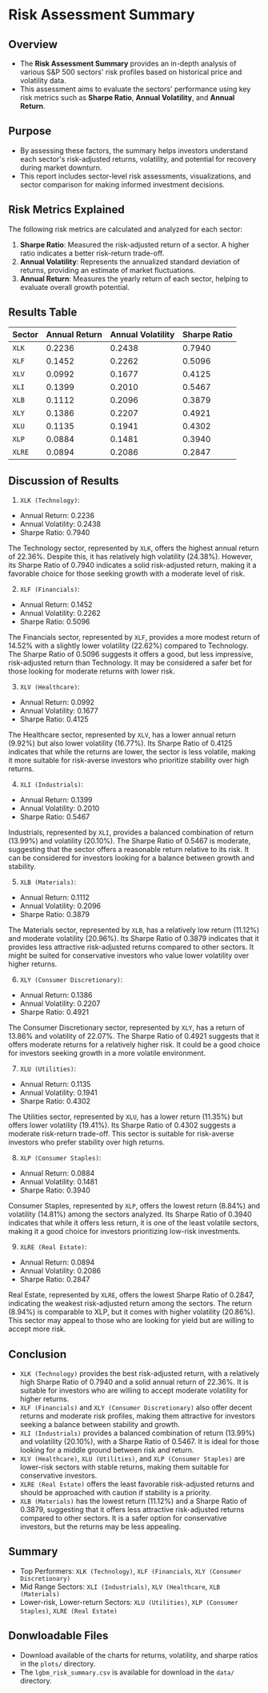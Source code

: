 # Risk Assessment Summary 

## Overview

- The **Risk Assessment Summary** provides an in-depth analysis of various S&P 500 sectors' risk profiles based on
historical price and volatility data. 
- This assessment aims to evaluate the sectors' performance using key risk metrics such as **Sharpe Ratio**, **Annual Volatility**,
and **Annual Return**.

## Purpose

- By assessing these factors, the summary helps investors understand each sector's risk-adjusted returns, volatility, 
and potential for recovery during market downturn. 
- This report includes sector-level risk assessments, visualizations, and sector comparison for making informed investment
decisions.

## Risk Metrics Explained 

The following risk metrics are calculated and analyzed for each sector:
1. **Sharpe Ratio**: Measured the risk-adjusted return of a sector. A higher ratio indicates a better risk-return trade-off.
2. **Annual Volatility**: Represents the annualized standard deviation of returns, providing an estimate of market fluctuations.
3. **Annual Return**: Measures the yearly return of each sector, helping to evaluate overall growth potential.

## Results Table

| Sector | Annual Return | Annual Volatility | Sharpe Ratio |
| ------ | ------------- | ----------------- | ------------ |
| `XLK` | 0.2236 | 0.2438 | 0.7940 |
| `XLF` | 0.1452 | 0.2262 | 0.5096 |
| `XLV` | 0.0992 | 0.1677 | 0.4125 |
| `XLI` | 0.1399 | 0.2010 | 0.5467 |
| `XLB` | 0.1112 | 0.2096 | 0.3879 |
| `XLY` | 0.1386 | 0.2207 | 0.4921 |
| `XLU` | 0.1135 | 0.1941 | 0.4302 |
| `XLP` | 0.0884 | 0.1481 | 0.3940 |
| `XLRE` | 0.0894 | 0.2086 | 0.2847 |

## Discussion of Results 

1. `XLK (Technology)`:
- Annual Return: 0.2236
- Annual Volatility: 0.2438
- Sharpe Ratio: 0.7940

The Technology sector, represented by `XLK`, offers the highest annual return of 22.36%. Despite this, it has relatively high volatility (24.38%). However, its Sharpe Ratio of 0.7940 indicates a solid risk-adjusted return, making it a favorable choice for those seeking growth with a moderate level of risk.

2. `XLF (Financials)`:
- Annual Return: 0.1452
- Annual Volatility: 0.2262
- Sharpe Ratio: 0.5096

The Financials sector, represented by `XLF`, provides a more modest return of 14.52% with a slightly lower volatility (22.62%) compared to Technology. The Sharpe Ratio of 0.5096 suggests it offers a good, but less impressive, risk-adjusted return than Technology. It may be considered a safer bet for those looking for moderate returns with lower risk.

3. `XLV (Healthcare)`:
- Annual Return: 0.0992
- Annual Volatility: 0.1677
- Sharpe Ratio: 0.4125

The Healthcare sector, represented by `XLV`, has a lower annual return (9.92%) but also lower volatility (16.77%). Its Sharpe Ratio of 0.4125 indicates that while the returns are lower, the sector is less volatile, making it more suitable for risk-averse investors who prioritize stability over high returns.

4. `XLI (Industrials)`:
- Annual Return: 0.1399
- Annual Volatility: 0.2010
- Sharpe Ratio: 0.5467

Industrials, represented by `XLI`, provides a balanced combination of return (13.99%) and volatility (20.10%). The Sharpe Ratio of 0.5467 is moderate, suggesting that the sector offers a reasonable return relative to its risk. It can be considered for investors looking for a balance between growth and stability.

5. `XLB (Materials)`:
- Annual Return: 0.1112
- Annual Volatility: 0.2096
- Sharpe Ratio: 0.3879

The Materials sector, represented by `XLB`, has a relatively low return (11.12%) and moderate volatility (20.96%). Its Sharpe Ratio of 0.3879 indicates that it provides less attractive risk-adjusted returns compared to other sectors. It might be suited for conservative investors who value lower volatility over higher returns.

6. `XLY (Consumer Discretionary)`:
- Annual Return: 0.1386
- Annual Volatility: 0.2207
- Sharpe Ratio: 0.4921

The Consumer Discretionary sector, represented by `XLY`, has a return of 13.86% and volatility of 22.07%. The Sharpe Ratio of 0.4921 suggests that it offers moderate returns for a relatively higher risk. It could be a good choice for investors seeking growth in a more volatile environment.

7. `XLU (Utilities)`:
- Annual Return: 0.1135
- Annual Volatility: 0.1941
- Sharpe Ratio: 0.4302

The Utilities sector, represented by `XLU`, has a lower return (11.35%) but offers lower volatility (19.41%). Its Sharpe Ratio of 0.4302 suggests a moderate risk-return trade-off. This sector is suitable for risk-averse investors who prefer stability over high returns.

8. `XLP (Consumer Staples)`:
- Annual Return: 0.0884
- Annual Volatility: 0.1481
- Sharpe Ratio: 0.3940

Consumer Staples, represented by `XLP`, offers the lowest return (8.84%) and volatility (14.81%) among the sectors analyzed. Its Sharpe Ratio of 0.3940 indicates that while it offers less return, it is one of the least volatile sectors, making it a good choice for investors prioritizing low-risk investments.

9. `XLRE (Real Estate)`:
- Annual Return: 0.0894
- Annual Volatility: 0.2086
- Sharpe Ratio: 0.2847

Real Estate, represented by `XLRE`, offers the lowest Sharpe Ratio of 0.2847, indicating the weakest risk-adjusted return among the sectors. The return (8.94%) is comparable to XLP, but it comes with higher volatility (20.86%). This sector may appeal to those who are looking for yield but are willing to accept more risk.

## Conclusion

- `XLK (Technology)` provides the best risk-adjusted return, with a relatively high Sharpe Ratio of 0.7940 and a solid annual return of 22.36%. It is suitable for investors who are willing to accept moderate volatility for higher returns.
- `XLF (Financials)` and `XLY (Consumer Discretionary)` also offer decent returns and moderate risk profiles, making them attractive for investors seeking a balance between stability and growth.
- `XLI (Industrials)` provides a balanced combination of return (13.99%) and volatility (20.10%), with a Sharpe Ratio of 0.5467. It is ideal for those looking for a middle ground between risk and return.
- `XLV (Healthcare)`, `XLU (Utilities)`, and `XLP (Consumer Staples)` are lower-risk sectors with stable returns, making them suitable for conservative investors.
- `XLRE (Real Estate)` offers the least favorable risk-adjusted returns and should be approached with caution if stability is a priority.
- `XLB (Materials)` has the lowest return (11.12%) and a Sharpe Ratio of 0.3879, suggesting that it offers less attractive risk-adjusted returns compared to other sectors. It is a safer option for conservative investors, but the returns may be less appealing.

## Summary

- Top Performers: `XLK (Technology)`, `XLF (Financials`, `XLY (Consumer Discretionary)`
- Mid Range Sectors: `XLI (Industrials)`, `XLV (Healthcare`, `XLB (Materials)`
- Lower-risk, Lower-return Sectors: `XLU (Utilities)`, `XLP (Consumer Staples)`, `XLRE (Real Estate)`

## Donwloadable Files

- Download available of the charts for returns, volatility, and sharpe ratios in the `plots/` directory.
- The `lgbm_risk_summary.csv` is available for download in the `data/` directory. 
